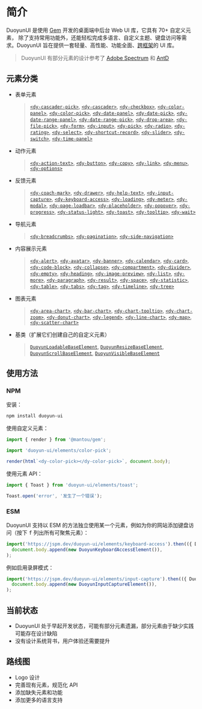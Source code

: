 # 简介

DuoyunUI 是使用 [Gem](https://gemjs.org/) 开发的桌面端中后台 Web UI 库，它具有 70+ 自定义元素，
除了支持常用功能外，还能轻松完成多语言、自定义主题、键盘访问等需求。DuoyunUI 旨在提供一套轻量、高性能、功能全面、[跨框架](https://custom-elements-everywhere.com/)的 UI 库。

<gbp-media src="/preview.png"></gbp-media>

> DuoyunUI 有部分元素的设计参考了 [Adobe Spectrum](https://spectrum.adobe.com) 和 [AntD](https://ant.design/)

## 元素分类

- 表单元素
  > [`<dy-cascader-pick>`](../02-elements/cascader-pick.md), [`<dy-cascader>`](../02-elements/cascader.md), [`<dy-checkbox>`](../02-elements/checkbox.md), [`<dy-color-panel>`](../02-elements/color-panel.md), [`<dy-color-pick>`](../02-elements/color-pick.md), [`<dy-date-panel>`](../02-elements/date-panel.md), [`<dy-date-pick>`](../02-elements/date-pick.md), [`<dy-date-range-panel>`](../02-elements/date-range-panel.md), [`<dy-date-range-pick>`](../02-elements/date-range-pick.md), [`<dy-drop-area>`](../02-elements/drop-area.md), [`<dy-file-pick>`](../02-elements/file-pick.md), [`<dy-form>`](../02-elements/form.md), [`<dy-input>`](../02-elements/input.md), [`<dy-pick>`](../02-elements/pick.md), [`<dy-radio>`](../02-elements/radio.md), [`<dy-rating>`](../02-elements/rating.md), [`<dy-select>`](../02-elements/select.md), [`<dy-shortcut-record>`](../02-elements/shortcut-record.md), [`<dy-slider>`](../02-elements/slider.md), [`<dy-switch>`](../02-elements/switch.md), [`<dy-time-panel>`](../02-elements/time-panel.md)
- 动作元素
  > [`<dy-action-text>`](../02-elements/action-text.md), [`<dy-button>`](../02-elements/button.md), [`<dy-copy>`](../02-elements/copy.md), [`<dy-link>`](../02-elements/link.md), [`<dy-menu>`](../02-elements/menu.md), [`<dy-options>`](../02-elements/options.md)
- 反馈元素
  > [`<dy-coach-mark>`](../02-elements/coach-mark.md), [`<dy-drawer>`](../02-elements/drawer.md), [`<dy-help-text>`](../02-elements/help-text.md), [`<dy-input-capture>`](../02-elements/input-capture.md), [`<dy-keyboard-access>`](../02-elements/keyboard-access.md), [`<dy-loading>`](../02-elements/loading.md), [`<dy-meter>`](../02-elements/meter.md), [`<dy-modal>`](../02-elements/modal.md), [`<dy-page-loadbar>`](../02-elements/page-loadbar.md), [`<dy-placeholder>`](../02-elements/placeholder.md), [`<dy-popover>`](../02-elements/popover.md), [`<dy-progress>`](../02-elements/progress.md), [`<dy-status-light>`](../02-elements/status-light.md), [`<dy-toast>`](../02-elements/toast.md), [`<dy-tooltip>`](../02-elements/tooltip.md), [`<dy-wait>`](../02-elements/wait.md)
- 导航元素
  > [`<dy-breadcrumbs>`](../02-elements/breadcrumbs.md), [`<dy-pagination>`](../02-elements/pagination.md), [`<dy-side-navigation>`](../02-elements/side-navigation.md)
- 内容展示元素
  > [`<dy-alert>`](../02-elements/alert.md), [`<dy-avatar>`](../02-elements/avatar.md), [`<dy-banner>`](../02-elements/banner.md), [`<dy-calendar>`](../02-elements/calendar.md), [`<dy-card>`](../02-elements/card.md), [`<dy-code-block>`](../02-elements/code-block.md), [`<dy-collapse>`](../02-elements/collapse.md), [`<dy-compartment>`](../02-elements/compartment.md), [`<dy-divider>`](../02-elements/divider.md), [`<dy-empty>`](../02-elements/empty.md), [`<dy-heading>`](../02-elements/heading.md), [`<dy-image-preview>`](../02-elements/image-preview.md), [`<dy-list>`](../02-elements/list.md), [`<dy-more>`](../02-elements/more.md), [`<dy-paragraph>`](../02-elements/paragraph.md), [`<dy-result>`](../02-elements/result.md), [`<dy-space>`](../02-elements/space.md), [`<dy-statistic>`](../02-elements/statistic.md), [`<dy-table>`](../02-elements/table.md), [`<dy-tabs>`](../02-elements/tabs.md), [`<dy-tag>`](../02-elements/tag.md), [`<dy-timeline>`](../02-elements/timeline.md), [`<dy-tree>`](../02-elements/tree.md)
- 图表元素
  > [`<dy-area-chart>`](../02-elements/area-chart.md), [`<dy-bar-chart>`](../02-elements/bar-chart.md), [`<dy-chart-tooltip>`](../02-elements/chart-tooltip.md), [`<dy-chart-zoom>`](../02-elements/chart-zoom.md), [`<dy-donut-chart>`](../02-elements/donut-chart.md), [`<dy-legend>`](../02-elements/legend.md), [`<dy-line-chart>`](../02-elements/line-chart.md), [`<dy-map>`](../02-elements/map.md), [`<dy-scatter-chart>`](../02-elements/scatter-chart.md)
- 基类（扩展它们创建自己的自定义元素）
  > [`DuoyunLoadableBaseElement`](../02-elements/001-loadable-base.md), [`DuoyunResizeBaseElement`](../02-elements/002-resize-base.md), [`DuoyunScrollBaseElement`](../02-elements/003-scroll-base.md), [`DuoyunVisibleBaseElement`](../02-elements/004-visible-base.md)

## 使用方法

### NPM

安装：

```sh
npm install duoyun-ui
```

使用自定义元素：

```ts
import { render } from '@mantou/gem';

import 'duoyun-ui/elements/color-pick';

render(html`<dy-color-pick></dy-color-pick>`, document.body);
```

使用元素 API：

```ts
import { Toast } from 'duoyun-ui/elements/toast';

Toast.open('error', '发生了一个错误');
```

### ESM

DuoyunUI 支持以 ESM 的方法独立使用某一个元素，例如为你的网站添加键盘访问（按下 <kbd>f</kbd> 列出所有可聚焦元素）：

```ts
import('https://jspm.dev/duoyun-ui/elements/keyboard-access').then(({ DuoyunKeyboardAccessElement }) =>
  document.body.append(new DuoyunKeyboardAccessElement()),
);
```

例如启用录屏模式：

```ts
import('https://jspm.dev/duoyun-ui/elements/input-capture').then(({ DuoyunInputCaptureElement }) =>
  document.body.append(new DuoyunInputCaptureElement()),
);
```

## 当前状态

- DuoyunUI 处于早起开发状态，可能有部分元素遗漏，部分元素由于缺少实践可能存在设计缺陷
- 没有设计系统背书，用户体验还需要提升

## 路线图

- Logo 设计
- 完善现有元素，规范化 API
- 添加缺失元素和功能
- 添加更多的语言支持
